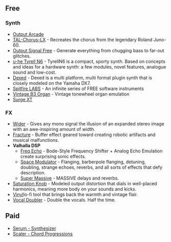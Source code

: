 
## Free
### Synth
- [Output Arcade](https://output.com/products/arcade)
- [TAL-Chorus-LX](https://tal-software.com/products/tal-chorus-lx) - Recreates the chorus from the legendary Roland Juno-60.
- [Output Signal Free](https://output.com/products/signal-free) - Generate everything from chugging bass to far-out glitches.
- [u-he Tyrell N6](https://u-he.com/products/tyrelln6/) - TyrellN6 is a compact, sporty synth. Based on concepts and ideas for a hardware synth: a few modules, novel features, analogue sound and low-cost.
- [Dexed](https://www.kvraudio.com/product/dexed-by-digital-suburban) - Dexed is a multi platform, multi format plugin synth that is closely modeled on the Yamaha DX7.
- [Spitfire LABS](https://labs.spitfireaudio.com/#type=&search=&new=true) - An infinite series of FREE software instruments
- [Vintage B3 Organ](https://sampleson.com/collab3-free-tonewheel-organ.html) - Vintage tonewheel organ emulation
- [Surge XT](https://surge-synthesizer.github.io/)


### FX
- [Wider](https://output.com/products/arcade) - Gives any mono signal the illusion of an expanded stereo image with an awe-inspiring amount of width.
- [Fracture](https://glitchmachines.com/products/fracture/) - Buffer effect geared toward creating robotic artifacts and musical malfunctions.
- **Valhalla DSP**
	- [Freq Echo](https://valhalladsp.com/shop/delay/valhalla-freq-echo/) - Bode-Style Frequency Shifter + Analog Echo Emulation create surprising sonic effects.
	- [Space Modulator](https://valhalladsp.com/shop/modulation/valhalla-space-modulator/) - Flanging, barberpole flanging, detuning, doubling, strange echoes, reverbs, and all sorts of effects that defy description.
	- [Super Massive](https://valhalladsp.com/shop/reverb/valhalla-supermassive/) - MASSIVE delays and reverbs.
- [Saturation Knob](https://www.softube.com/saturationknob) - Modeled output distortion that dials in well-placed harmonics, meaning more body on your sounds and kicks.
- [Vinyl](https://www.izotope.com/en/products/vinyl.html)lo-fi tool that brings back the warmth and vintage flair.
- [Vocal Doubler](https://www.izotope.com/en/products/vocal-doubler.html) - Double the vocals. Half the time.

## Paid
- [Serum - Synthesizer](https://splice.com/plugins/15493-serum-vst-au-by-xfer-records)
- [Scaler - Chord Progressions](https://www.pluginboutique.com/myaccount) 

